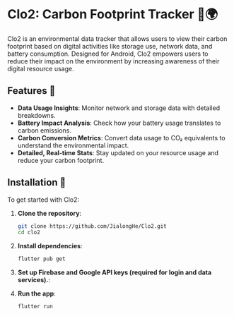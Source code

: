 # Clo2: Carbon Footprint Tracker 📱🌍

Clo2 is an environmental data tracker that allows users to view their carbon footprint based on digital activities like storage use, network data, and battery consumption. Designed for Android, Clo2 empowers users to reduce their impact on the environment by increasing awareness of their digital resource usage.

<!-- ![App Preview](link_image.png)
![Dashboard Overview](link_image.png) -->

## Features 🎉

- **Data Usage Insights**: Monitor network and storage data with detailed breakdowns.
- **Battery Impact Analysis**: Check how your battery usage translates to carbon emissions.
- **Carbon Conversion Metrics**: Convert data usage to CO₂ equivalents to understand the environmental impact.
- **Detailed, Real-time Stats**: Stay updated on your resource usage and reduce your carbon footprint.

## Installation 📲

To get started with Clo2:

1. **Clone the repository**:
   ```bash
   git clone https://github.com/JialongHe/Clo2.git
   cd clo2

2. **Install dependencies**:
    ```bash
    flutter pub get

3. **Set up Firebase and Google API keys (required for login and data services).**:

4. **Run the app**:
    ```bash
    flutter run